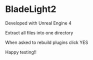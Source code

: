 # BladeLight2

Developed with Unreal Engine 4

<p> Extract all files into one directory <p>
<p> When asked to rebuild plugins click YES <p>
<p> Happy testing!! <p>
